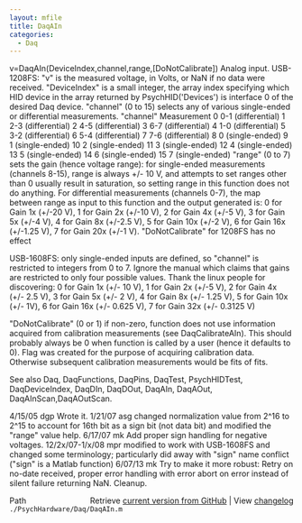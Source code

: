 ```yaml
---
layout: mfile
title: DaqAIn
categories:
  - Daq
---
```


v=DaqAIn\(DeviceIndex,channel,range,\[DoNotCalibrate\]\)
Analog input.
USB\-1208FS:
"v" is the measured voltage, in Volts, or NaN if no data were received.
"DeviceIndex" is a small integer, the array index specifying which HID
    device in the array returned by PsychHID\('Devices'\) is interface 0
    of the desired Daq device.
"channel" \(0 to 15\) selects any of various single\-ended or differential
    measurements.
    "channel" Measurement
     0        0\-1 \(differential\)
     1        2\-3 \(differential\)
     2        4\-5 \(differential\)
     3        6\-7 \(differential\)
     4        1\-0 \(differential\)
     5        3\-2 \(differential\)
     6        5\-4 \(differential\)
     7        7\-6 \(differential\)
     8          0 \(single\-ended\)
     9          1 \(single\-ended\)
    10          2 \(single\-ended\)
    11          3 \(single\-ended\)
    12          4 \(single\-ended\)
    13          5 \(single\-ended\)
    14          6 \(single\-ended\)
    15          7 \(single\-ended\)
"range" \(0 to 7\) sets the gain \(hence voltage range\):
    for single\-ended measurements \(channels 8\-15\), range is always \+/\- 10 V,
    and attempts to set ranges other than 0 usually result in saturation, so
    setting range in this function does not do anything.  For differential
    measurements \(channels 0\-7\), the map between range as input to this
    function and the output generated is:
    0 for Gain 1x \(\+/\-20 V\),   1 for Gain 2x \(\+/\-10 V\),
    2 for Gain 4x \(\+/\-5 V\),    3 for Gain 5x \(\+/\-4 V\),
    4 for Gain 8x \(\+/\-2.5 V\),  5 for Gain 10x \(\+/\-2 V\),
    6 for Gain 16x \(\+/\-1.25 V\),  7 for Gain 20x \(\+/\-1 V\).
"DoNotCalibrate" for 1208FS has no effect

USB\-1608FS:
only single\-ended inputs are defined, so "channel" is restricted to integers
from 0 to 7.  Ignore the manual which claims that gains are restricted to only
four possible values.  Thank the linux people for discovering:
     0 for Gain 1x \(\+/\- 10 V\),      1 for Gain 2x \(\+/\-5 V\),
     2 for Gain 4x \(\+/\- 2.5 V\),     3 for Gain 5x \(\+/\- 2 V\),
     4 for Gain 8x \(\+/\- 1.25 V\),    5 for Gain 10x \(\+/\- 1V\),
     6 for Gain 16x \(\+/\- 0.625 V\),  7 for Gain 32x \(\+/\- 0.3125 V\)

"DoNotCalibrate" \(0 or 1\) if non\-zero, function does not use information
acquired from calibration measurements \(see DaqCalibrateAIn\).  This should
probably always be 0 when function is called by a user \(hence it defaults to
0\).  Flag was created for the purpose of acquiring calibration data.
Otherwise subsequent calibration measurements would be fits of fits.

See also Daq, DaqFunctions, DaqPins, DaqTest, PsychHIDTest,
DaqDeviceIndex, DaqDIn, DaqDOut, DaqAIn, DaqAOut, DaqAInScan,DaqAOutScan.

4/15/05 dgp Wrote it.
1/21/07 asg changed normalization value from 2^16 to 2^15 to account for 16th bit as a sign bit \(not data bit\)
            and modified the "range" value help.
6/17/07 mk  Add proper sign handling for negative voltages.
12/2x/07\-1/x/08  mpr   modified to work with USB\-1608FS and changed some
                          terminology; particularly did away with "sign" name
                          conflict \("sign" is a Matlab function\)
6/07/13 mk  Try to make it more robust: Retry on no\-date received, proper
            error handling with error abort on error instead of silent
            failure returning NaN. Cleanup.


<div class="code_header" style="text-align:right;">
  <span style="float:left;">Path&nbsp;&nbsp;</span> <span class="counter">Retrieve <a href=
  "https://raw.github.com/Psychtoolbox-3/Psychtoolbox-3/beta/./PsychHardware/Daq/DaqAIn.m">current version from GitHub</a> | View <a href=
  "https://github.com/Psychtoolbox-3/Psychtoolbox-3/commits/beta/./PsychHardware/Daq/DaqAIn.m">changelog</a></span>
</div>
<div class="code">
  <code>./PsychHardware/Daq/DaqAIn.m</code>
</div>
